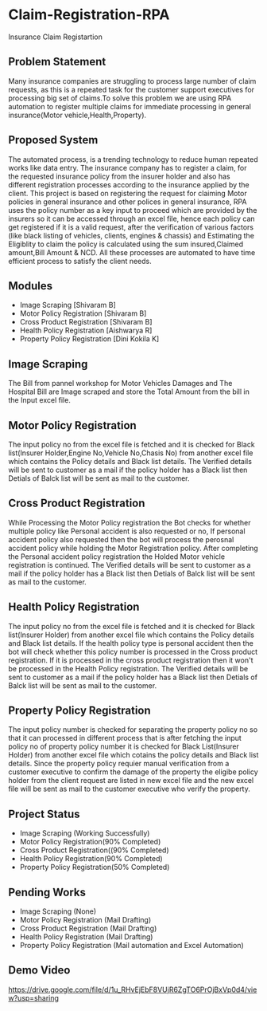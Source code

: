 # Claim-Registration-RPA
Insurance Claim Registartion

## Problem Statement
Many insurance companies are struggling to process large number of claim requests, as this is a repeated task for the customer support executives for processing big set of claims.To solve this problem we are using RPA automation to register multiple  claims for immediate processing in general insurance(Motor vehicle,Health,Property).

## Proposed System
The automated process, is a trending technology to reduce human repeated works like data entry. The insurance company has to register a claim, for the requested insurance policy from the insurer holder and also has different registration processes according to the insurance applied by the client.
This project is based on registering the request for claiming Motor policies in general insurance and other polices in general insurance, RPA uses the policy number as a key input to proceed which are provided by the insurers so it can be
accessed through an excel file, hence each policy can get registered if it is a valid request, after the verification of various factors (like black listing of vehicles, clients, engines & chassis) and Estimating the Eligiblity to claim the policy is calculated using the sum insured,Claimed amount,Bill Amount & NCD. All these processes are automated to have time efficient process to satisfy the client
needs.

## Modules
- Image Scraping               [Shivaram B]
- Motor Policy Registration    [Shivaram B]
- Cross Product Registration   [Shivaram B]
- Health Policy Registration   [Aishwarya R]
- Property Policy Registration [Dini Kokila K]

## Image Scraping
The Bill from pannel workshop for Motor Vehicles Damages and The Hospital Bill are Image scraped and store the Total Amount from the bill in the Input excel file.

## Motor Policy Registration
The input policy no from the excel file is fetched and it is checked for Black list(Insurer Holder,Engine No,Vehicle No,Chasis No) from another excel file which contains the Policy details and Black list details. The Verified details will be sent to customer as a mail if the policy holder has a Black list then Detials of Balck list will be sent as mail to the customer.

## Cross Product Registration
While Processing the Motor Policy registration the Bot checks for whether multiple policy like Personal accident is also requested or no, If personal accident policy also requested then the bot will process the perosnal accident policy while holding the Motor Registration policy. After completing the Personal accident policy registration the Holded Motor vehicle registration is continued.  The Verified details will be sent to customer as a mail if the policy holder has a Black list then Detials of Balck list will be sent as mail to the customer.

## Health Policy Registration
The input policy no from the excel file is fetched and it is checked for Black list(Insurer Holder) from another excel file which contains the Policy details and Black list details. If the health policy type is personal accident then the bot will check whether this policy number is processed in the Cross product registration. If it is processed in the cross product registration then it won't be processed in the Health Policy registration. The Verified details will be sent to customer as a mail if the policy holder has a Black list then Detials of Balck list will be sent as mail to the customer.

## Property Policy Registration
The input policy number is checked for separating the property policy no so that it can processed in different process that is after fetching the input policy no of property policy number it is checked for Black List(Insurer Holder) from another excel file which cotains the policy details and Black list details. Since the property policy requier manual verification from a customer executive to confirm the damage of the property the eligibe policy holder from the client request are listed in new excel file and the new excel file will be sent as mail to the customer executive who verify the property.

## Project Status
- Image Scraping (Working Successfully)
- Motor Policy Registration(90% Completed)
- Cross Product Registration((90% Completed)
- Health Policy Registration(90% Completed)
- Property Policy Registration(50% Completed)

## Pending Works
- Image Scraping (None)
- Motor Policy Registration (Mail Drafting)
- Cross Product Registration (Mail Drafting)
- Health Policy Registration (Mail Drafting)
- Property Policy Registration (Mail automation and Excel Automation)

## Demo Video

https://drive.google.com/file/d/1u_RHvEjEbF8VUjR6ZgTO6PrOjBxVp0d4/view?usp=sharing
